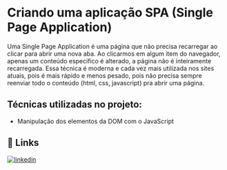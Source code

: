 # Criando uma aplicação SPA (Single Page Application)

Uma Single Page Application é uma página que não precisa recarregar ao clicar para abrir uma nova aba. Ao clicarmos
em algum item do navegador, apenas um conteúdo especifico é alterado, a página não é inteiramente recarregada.
Essa técnica é moderna e cada vez mais utilizada nos sites atuais, pois é mais rápido e menos pesado, 
pois não precisa sempre reenviar todo o conteúdo (html, css, javascript) pra abrir uma página.
## Técnicas utilizadas no projeto:

- Manipulação dos elementos da DOM com o JavaScript



## 🔗 Links
[![linkedin](https://img.shields.io/badge/linkedin-0A66C2?style=for-the-badge&logo=linkedin&logoColor=white)](https://www.linkedin.com/in/mateus-carvalho-programador-2b9313249/)


